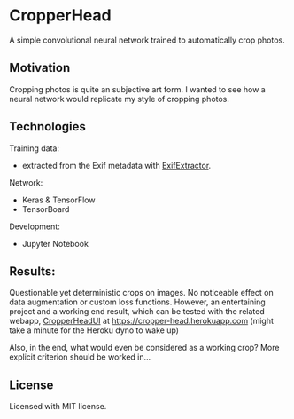# CropperHead

A simple convolutional neural network trained to automatically crop photos.

## Motivation
Cropping photos is quite an subjective art form. I wanted to see how a neural network would replicate my style of cropping photos.

## Technologies
Training data:
- extracted from the Exif metadata with [ExifExtractor](https://github.com/PebbleBonk/ExifAnnotator).

Network:
- Keras & TensorFlow
- TensorBoard

Development:
- Jupyter Notebook

## Results:
Questionable yet deterministic crops on images. No noticeable effect on data augmentation or custom loss functions. However, an entertaining project and a working end result, which can be tested with the related webapp, [CropperHeadUI](https://github.com/PebbleBonk/CropperHeadUI) at https://cropper-head.herokuapp.com (might take a minute for the Heroku dyno to wake up)

Also, in the end, what would even be considered as a working crop? More explicit criterion should be worked in...

## License
Licensed with MIT license.